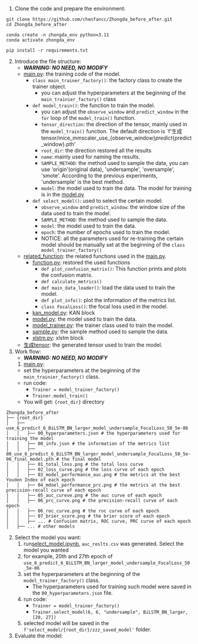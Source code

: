 1. Clone the code and prepare the environment:
```
git clone https://github.com/chenfancc/Zhongda_before_after.git
cd Zhongda_before_after

conda create -n zhongda_env python=3.11
conda activate zhongda_env

pip install -r requirements.txt
```
2. Introduce the file structure:
   + ***WARNING: NO NEED, NO MODIFY***
   + [main.py](main.py): the training code of the model.
     + `class main_trainer_factory()`: the factory class to create the trainer object.
       + you can adjust the hyperparameters at the beginning of the `main_trainier_factory()` class
     + `def model_train()`: the function to train the model.
       + you can adjust the `observe_window` and `predict_window` in the `for` loop of the `model_train()` function.
       + `tensor_direction`: the direction of the tensor, mainly used in the `model_train()` function. The default direction is `f'生成tensor/mice_mmscaler_use_{observe_window}_predict_{predict_window}.pth'
       + `root_dir`: the direction restored all the results
       + `name`: mainly used for naming the results.
       + `SAMPLE_METHOD`: the method used to sample the data, you can use 'origin'(original data), 'undersample', 'oversample', 'smote'. According to the previous experiments, 'undersample' is the best method.
       + `model`: the model used to train the data. The model for training is in the [model.py](related_function/model.py)
     + `def select_model()`: used to select the certain model:
       + `observe_window` and `predict_window`: the window size of the data used to train the model.
       + `SAMPLE_METHOD`: the method used to sample the data.
       + `model`: the model used to train the data. 
       + `epoch`: the number of epochs used to train the model.
       + NOTICE: all the parameters used for re-training the certain model should be manually set at the beginning of the `class model_trainer_factory()`
   + [related_function](related_function): the related functions used in the [main.py](main.py).
     + [function.py](related_function/function.py): restored the used functions
       + `def plot_confusion_matrix()`: This function prints and plots the confusion matrix.
       + `def calculate_metrics()`
       + `def main_data_loader()`: load the data used to train the model.
       + `def plot_info()`: plot the information of the metrics list.
       + `class FocalLoss()`: the focal loss used in the model.
     + [kan_model.py](related_function/kan_model.py): KAN block
     + [model.py](related_function/model.py): the model used to train the data.
     + [model_trainer.py](related_function/model_trainer.py): the trainer class used to train the model.
     + [sample.py](related_function/sample.py): the sample method used to sample the data.
     + [xlstm.py](related_function/xlstm.py): xlstm block
   + [生成tensor](生成tensor): the generated tensor used to train the model.
3. Work flow:
   + ***WARNING: NO NEED, NO MODIFY***
   1. [main.py](main.py): 
     + set the hyperparameters at the beginning of the `main_trainier_factory()` class.
     + run code: 
       + `Trainer = model_trainer_factory()`
       + `Trainer.model_train()`
     + You will get: `{root_dir}` directory
```text
Zhongda_before_after
├── {root_dir}
│   ├── use_6_predict_6_BiLSTM_BN_larger_model_undersample_FocalLoss_50_5e-06
│   │   ├── 00_hyperparameters.json # the hyperparameters used for training the model
│   │   ├── 00_info.json # the information of the metrics list
│   │   ├── 00_use_6_predict_6_BiLSTM_BN_larger_model_undersample_FocalLoss_50_5e-06_final_model.pth # the final model
│   │   ├── 01_total_loss.png # the total loss curve
│   │   ├── 02_loss_curve.png # the loss curve of each epoch
│   │   ├── 03_model_performance_auc.png # the metrics at the best Youden Index of each epoch
│   │   ├── 04_mdoel_performance_prc.png # the metrics at the best precision-recall curve of each epoch
│   │   ├── 05_auc_cureve.png # the auc curve of each epoch
│   │   ├── 06_prc_curve.png # the precision-recall curve of each epoch
│   │   ├── 06_roc_curve.png # the roc curve of each epoch
│   │   ├── 07_brier_score.png # the brier score of each epoch
│   │   ├── ... # Confusion matrix, ROC curve, PRC curve of each epoch
│   ├── ... # other models
```
   2. Select the model you want: 
      1. run[select_model.ipynb](select_model/select_model.ipynb), `auc_reslts.csv` was generated. Select the model you wanted
      2. for example, 20th and 27th epoch of `use_6_predict_6_BiLSTM_BN_larger_model_undersample_FocalLoss_50_5e-06`
      3. set the hyperparameters at the beginning of the `model_trainer_factory()` class. 
         + The hyperparameters used for training such model were saved in the `00_hyperparameters.json` file.
      4. run code: 
         + `Trainer = model_trainer_factory()`
         + `Trainer.select_model(6, 6, "undersample", BiLSTM_BN_larger, [20, 27])`
      5. selected model will be saved in the `f'select_model/{root_dir}/zzz_saved_model'` folder.
   3. Evaluate the model: